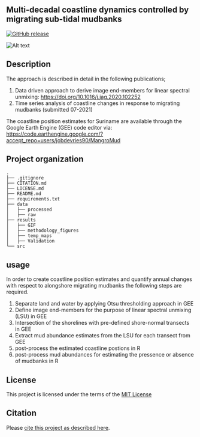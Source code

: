 ## Multi-decadal coastline dynamics controlled by migrating sub-tidal mudbanks

[![GitHub release](https://img.shields.io/endpoint?color=blue&label=v0.2&url=https%3A%2F%2Fgithub.com%2Fjobbo90%2Foffshore_boundary%2Freleases%2F)](https://github.com/jobbo90/offshore_boundary/releases/)

![Alt text](https://github.com/jobbo90/offshore_boundary/tree/main/results/GIF/pos230000-animation.gif)


## Description

The approach is described in detail in the following publications;
1. Data driven approach to derive image end-members for linear spectral unmixing: https://doi.org/10.1016/j.jag.2020.102252
2. Time series analysis of coastline changes in response to migrating mudbanks (submitted 07-2021)

The coastline position estimates for Suriname are available through the Google Earth Engine (GEE) code editor via: 
https://code.earthengine.google.com/?accept_repo=users/jobdevries90/MangroMud

## Project organization

```
.
├── .gitignore
├── CITATION.md
├── LICENSE.md
├── README.md
├── requirements.txt
├── data               
│   ├── processed      
│   ├── raw
├── results
│	├── GIF
│	├── methodology_figures
│	├── temp_maps
│	├── Validation
└── src

```


## usage
In order to create coastline position estimates and quantify annual changes with respect to alongshore migrating mudbanks the following steps are required.
1. Separate land and water by applying Otsu thresholding approach in GEE
2. Define image end-members for the purpose of linear spectral unmixing (LSU) in GEE
3. Intersection of the shorelines with pre-defined shore-normal transects in GEE
4. Extract mud abundance estimates from the LSU for each transect from GEE 
5. post-process the estimated coastline postions in R
6. post-process mud abundances for estimating the pressence or absence of mudbanks in R


## License

This project is licensed under the terms of the [MIT License](/LICENSE.md)

## Citation

Please [cite this project as described here](/CITATION.md).
